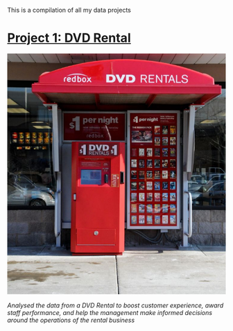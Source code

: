 This is a compilation of all my data projects

# [Project 1: DVD Rental](https://github.com/ProTeni/SQL_Projects/blob/main/DVD_Rentals)

![](https://github.com/ProTeni/Data-Analysis-Folder/blob/main/Images/DVD_rental_machine.jpg)


*Analysed the data from a DVD Rental to boost customer experience, award staff performance, and help the management make informed decisions around the operations of the rental business*
